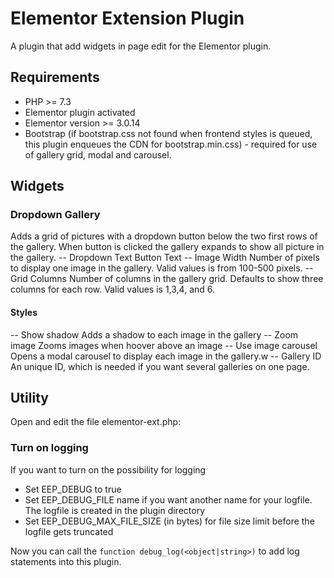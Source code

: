 # Elementor Extension Plugin
A plugin that add widgets in page edit for the Elementor plugin. 
## Requirements
 - PHP >= 7.3
 - Elementor plugin activated
 - Elementor version >= 3.0.14
 - Bootstrap (if bootstrap.css not found when frontend styles is queued, this plugin enqueues the CDN for bootstrap.min.css) - required for use of gallery grid, modal and carousel.
## Widgets
### Dropdown Gallery
 Adds a grid of pictures with a dropdown button below the two first rows of the gallery. When button is clicked the gallery expands to show all picture in the gallery. 
 -- Dropdown Text
 Button Text
 -- Image Width
 Number of pixels to display one image in the gallery. Valid values is from 100-500 pixels.
 -- Grid Columns
 Number of columns in the gallery grid. Defaults to show three columns for each row. Valid values is 1,3,4, and 6.
#### Styles
 -- Show shadow
 Adds a shadow to each image in the gallery
 -- Zoom image
 Zooms images when hoover above an image
 -- Use image carousel
 Opens a modal carousel to display each image in the gallery.w
 -- Gallery ID
 An unique ID, which is needed if you want several galleries on one page.
## Utility
Open and edit the file elementor-ext.php:
### Turn on logging
If you want to turn on the possibility for logging

 - Set EEP_DEBUG to true
 - Set EEP_DEBUG_FILE name if you want another name for your logfile. The logfile is created in the plugin directory
 - Set EEP_DEBUG_MAX_FILE_SIZE (in bytes) for file size limit before the logfile gets truncated
 
Now you can call the `function debug_log(<object|string>)` to add log statements into this plugin.